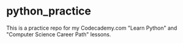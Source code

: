 # python_practice

This is a practice repo for my Codecademy.com "Learn Python" and "Computer Science Career Path" lessons.